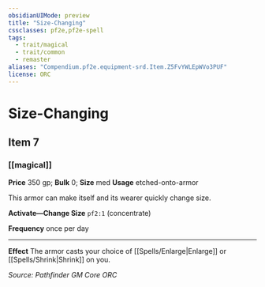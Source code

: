 ```yaml
---
obsidianUIMode: preview
title: "Size-Changing"
cssclasses: pf2e,pf2e-spell
tags:
  - trait/magical
  - trait/common
  - remaster
aliases: "Compendium.pf2e.equipment-srd.Item.Z5FvYWLEpWVo3PUF"
license: ORC
---
```

# Size-Changing
## Item 7
### [[magical]]


**Price** 350 gp; 
**Bulk** 0; **Size** med
**Usage** etched-onto-armor

This armor can make itself and its wearer quickly change size.

**Activate—Change Size** `pf2:1` (concentrate)

**Frequency** once per day

* * *

**Effect** The armor casts your choice of [[Spells/Enlarge|Enlarge]] or [[Spells/Shrink|Shrink]] on you.

*Source: Pathfinder GM Core*
*ORC*